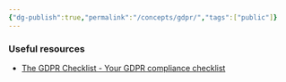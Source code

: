 ```yaml
---
{"dg-publish":true,"permalink":"/concepts/gdpr/","tags":["public"]}
---
```




### Useful resources
- [The GDPR Checklist - Your GDPR compliance checklist](https://gdprchecklist.io/)